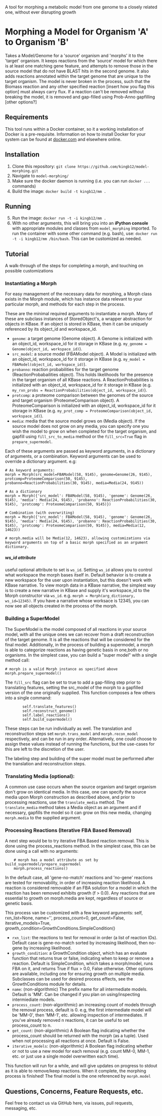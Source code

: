 A tool for morphing a metabolic model from one genome to a closely related one, without ever disrupting growth

# Morphing a Model for Organism 'A' to Organism 'B'

Takes a Model/Genome for a 'source' organism and 'morphs' it to the 'target' organism. It keeps reactions from the 'source' model for which there is at least one matching gene feature, and attempts to remove those in the source model that do not have BLAST hits in the second genome. It also adds reactions annotated within the target genome that are unique to the target organism. The model is never broken in the process, such that the Biomass reaction and any other specified reaction [insert how you flag this option] must always carry flux. If a reaction can't be removed without breaking the model, it is removed and gap-filled using Prob-Anno gapfilling [other options?]

## Requirements

This tool runs within a Docker container, so it a working installation of Docker is a pre-requisite. Information on how to install Docker for your system can be found at [docker.com](https://www.docker.com/) and elsewhere online.

## Installation
1. Clone this repository: `git clone https://github.com/kingb12/model-morphing.git`
2. Navigate to `model-morphing/`
3. Make sure the docker daemon is running (i.e. you can run `docker ...` commands)
4. Build the image: `docker build -t kingb12/mm .`

## Running
5. Run the image:  `docker run -t -i kingb12/mm .`
6. With no other arguments, this will bring you into an **iPython console** with appropriate modules and classes from `model_morphing` imported. To run the container with some other command (e.g. bash), use: `docker run -t -i kingb12/mm /bin/bash`. This can be customized as needed.

## Tutorial
A walk-through of the steps for completing a morph, and touching on possible customizations

### Instantiating a Morph
For easy management of the necessary data for morphing, a Morph class exists in the Morph module, which has instance data relevant to your particular morph, and methods for each step in the process.

These are the minimal required arguments to instantiate a morph. Many of these are subclass instances of StoredObject's, a wrapper abstraction for objects in KBase. If an object is stored in KBase, then it can be uniquely referenced by its object_id and workspace_id. 
 - `genome`: a target genome (Genome object). A Genome is initialized with an object_id, workspace_id for it storage in KBase (e.g. `my_genome = Genome(object_id, workspace_id)`).
 - `src_model`: a source model (FBAModel object). A Model is initialized with an object_id, workspace_id for it storage in KBase (e.g. `my_model = FBAModel(object_id, workspace_id)`).
 - `probanno`: reaction probabilities for the target genome (ReactionProbabailities object). This holds likelihoods for the presence in the target organism of all KBase reactions. A ReactionProbabilities is initialized with an object_id, workspace_id for it storage in KBase (e.g. `my_rxn_probs = ReactionProbabilities(object_id, workspace_id)`).
 - `protcomp`: a proteome comparison between the genomes of the source and target organism (ProteomeComparison object). A ProteomeComparison is initialized with an object_id, workspace_id for it storage in KBase (e.g. `my_prot_comp = ProteomeComparison(object_id, workspace_id)`).
 - `media`: media that the source model grows on (Media object). If the source model does not grow on any media, you can specify one you wish the model to grow on when completed for the target organism, and gapfill using `fill_src_to_media` method or the `fill_src=True` flag in `prepare_supermodel`.
 
 Each of these arguments are passed as keyword arguments, in a dictionary of arguments, or a combination. Keyword arguments can be used to override a dictionary argument. e.g:
 
 ```
 # As keyword arguments:
 morph = Morph(src_model=FBAModel(58, 9145), genome=Genome(26, 9145), protcomp=ProteomeComparison(50, 9145), probanno=ReactionProbabilities(30, 9145), media=Media(24, 9145)) 
 
 # As a dictionary
 morph = Morph({'src_model': FBAModel(58, 9145), 'genome': Genome(26, 9145), 'media': Media(24, 9145), 'probanno': ReactionProbabilities(30, 9145), 'protcomp': ProteomeComparison(50, 9145)})
 
 # Combination (with overwriting)
 morph = Morph({'src_model': FBAModel(58, 9145), 'genome': Genome(26, 9145), 'media': Media(24, 9145), 'probanno': ReactionProbabilities(30, 9145), 'protcomp': ProteomeComparison(50, 9145)}, media=Media(12, 14623))
 
 # morph.media will be Media(12, 14623), allowing customizations via keyword arguments on top of a basic morph specified as an argument dictionary. 
 ```
 
##### ws_id attribute
 useful optional attribute to set is `ws_id`. Setting `ws_id` allows you to control what workspace the morph bases itself in.
Default behavior is to create a new workspace for the user upon instantiation, but this doesn't work with KBase narrative. To view morph data in a KBase narrative, the simplest way is to create a new narrative in KBase and supply it's workspace_id to the Morph constructor via `ws_id`. e.g. `morph = Morph(arg_dictionary, ws_id=12345)`. If you have a narrative whose worksace is 12345, you can now see all objects created in the process of the morph.

### Building a SuperModel

The SuperModel is the model composed of all reactions in your source model, with all the unique ones we can recover from a draft reconstruction of the target genome. It is all the reactions that will be considered for the final model. Additionally, in the process of building a supermodel, a morph is able to categorize reactions as having genetic basis in one,both or no organisms. In the simplest case, you can build a "super model" with a single method call:
```
# morph is a valid Morph instance as specified above
morph.prepare_supermodel()
```

The `fill_src` flag can be set to true to add a gap-filling step prior to translating features, setting the src_model of the morph to a gapfilled version of the one originally supplied.
This function composes a few others into a single command:
```
        self.translate_features()
        self.reconstruct_genome()
        self.label_reactions()
        self.build_supermodel()
```
These steps can be run individually as well. The translation and reconstruction steps set `morph.trans_model` and `morph.recon_model` respectively, and can be run in any order. Alternatively, one could choose to assign these values instead of running the functions, but the use-cases for this are left to the discretion of the user.

The labeling step and building of the super model must be performed after the translation and reconstruction steps.

### Translating Media (optional):

A common use case occurs when the source organism and target organism don't grow on identical media. In this case, one can specify the source media upon Morph construction as described above, 
and prior to processing reactions, use the `translate_media` method. The `translate_media` method takes a Media object as an argument and if necessary, gapfills the model so it can grow on this new media, changing `morph.media` to the supplied argument.


### Processing Reactions (Iterative FBA Based Removal)

A next step would be to try iterative FBA Based reaction removal. This is done using the process_reactions method. In the simplest case, this can be done using a call with no arguments:

```
    # morph has a model attribute as set by build_supermodel/prepare_supermodel
    morph.process_reactions()
```

In the default case, all 'gene-no-match' reactions and 'no-gene' reactions are tested for removability, in order of increasing reaction likelihood. A reaction is considered removable if
an FBA solution for a model in which the reaction has been removed exhibits growth (f > 0.0). Any reactions that are essential to growth on morph.media are kept, regardless of source or genetic basis.

This process van be customized with a few keyword arguments:
self, rxn_list=None, name='', process_count=0, get_count=False, iterative_models=True, growth_condition=GrowthConditions.SimpleCondition()
- `rxn_list`: the reactions to test for removal in order (a list of reaction IDs). Default case is gene-no-match sorted by increasing likelihood, then no-gene by increasing likelihood.
- `growth_condition`: a GrowthCondition object, which has an evaluate function that returns true or false, indicating when to keep or remove a reaction. Default is SimpleCondition, which takes a morph/model, runs FBA on it, and returns True if flux > 0.0, False otherwise. Other options are available, including one for ensuring growth on multiple media. Subclasses can be used for desired process effects, see the GrowthConditions module for details.
- `name`: (non-algorithmic) The prefix name for all intermediate models. Default is 'MM'. Can be changed if you plan on using/inspecting intermiediate models.
- `process_count`: (non-algorithmic) an increasing count of models through the removal process, default is 0. e.g, the first intermediate model will be 'MM-0', then 'MM-1', etc. allowing inspection of intermediates. If you've already removed n reactions, it can be useful to set process_count to n.
- `get_count`: (non-algorithmic) A Boolean flag indicating whether the process_count should be returned with the morph (as a tuple). Used when not processing all reactions at once. Default is False.
- `iterative_models`: (non-algorithmic) A Boolean flag indicating whether or not to use a new model for each removal (e.g. count MM-0, MM-1, etc. or just use a single model overwritten each time). 


This function will run for a while, and will give updates on progress to stdout as it is able to remove/keep reactions. When it complete, the morphing process is finished! The final model is the one referenced by `morph.model`

## Questions, Concerns, Feature Requests, etc.

Feel free to contact us via GitHub here, via issues, pull requests, messaging, etc.



